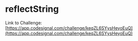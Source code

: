 # reflectString

Link to Challenge: [https://app.codesignal.com/challenge/keqZL6SYysHeyoEuQ](https://app.codesignal.com/challenge/keqZL6SYysHeyoEuQ)